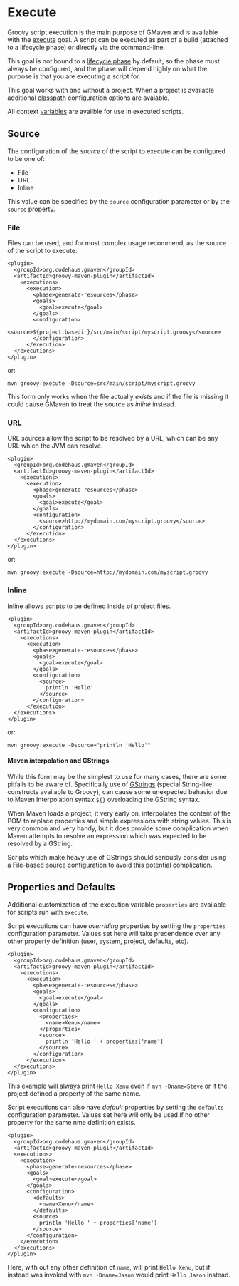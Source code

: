 <!--

    Copyright (c) 2006-present the original author or authors.

    Licensed under the Apache License, Version 2.0 (the "License");
    you may not use this file except in compliance with the License.
    You may obtain a copy of the License at

      http://www.apache.org/licenses/LICENSE-2.0

    Unless required by applicable law or agreed to in writing, software
    distributed under the License is distributed on an "AS IS" BASIS,
    WITHOUT WARRANTIES OR CONDITIONS OF ANY KIND, either express or implied.
    See the License for the specific language governing permissions and
    limitations under the License.

-->
# Execute

Groovy script execution is the main purpose of GMaven and is available with the [execute](execute-mojo.html) goal.
A script can be executed as part of a build (attached to a lifecycle phase) or directly via the command-line.

This goal is not bound to a [lifecycle phase](http://maven.apache.org/guides/introduction/introduction-to-the-lifecycle.html#Lifecycle_Reference)
by default, so the phase must always be configured, and the phase will depend highly on what the purpose is that you are
executing a script for.

This goal works with and without a project.  When a project is available additional [classpath](classpath.html)
configuration options are avaiable.

All context [variables](variables.html) are availble for use in executed scripts.

## Source

The configuration of the _source_ of the script to execute can be configured to be one of:

* File
* URL
* Inline

This value can be specified by the `source` configuration parameter or by the `source` property.

### File

Files can be used, and for most complex usage recommend, as the source of the script to execute:

    <plugin>
      <groupId>org.codehaus.gmaven</groupId>
      <artifactId>groovy-maven-plugin</artifactId>
        <executions>
          <execution>
            <phase>generate-resources</phase>
            <goals>
              <goal>execute</goal>
            </goals>
            <configuration>
              <source>${project.basedir}/src/main/script/myscript.groovy</source>
            </configuration>
          </execution>
      </executions>
    </plugin>

or:

    mvn groovy:execute -Dsource=src/main/script/myscript.groovy

This form only works when the file actually _exists_ and if the file is missing it could cause
GMaven to treat the source as _inline_ instead.

### URL

URL sources allow the script to be resolved by a URL, which can be any URL which the JVM can resolve.

    <plugin>
      <groupId>org.codehaus.gmaven</groupId>
      <artifactId>groovy-maven-plugin</artifactId>
        <executions>
          <execution>
            <phase>generate-resources</phase>
            <goals>
              <goal>execute</goal>
            </goals>
            <configuration>
              <source>http://mydomain.com/myscript.groovy</source>
            </configuration>
          </execution>
      </executions>
    </plugin>

or:

    mvn groovy:execute -Dsource=http://mydomain.com/myscript.groovy

### Inline

Inline allows scripts to be defined inside of project files.

    <plugin>
      <groupId>org.codehaus.gmaven</groupId>
      <artifactId>groovy-maven-plugin</artifactId>
        <executions>
          <execution>
            <phase>generate-resources</phase>
            <goals>
              <goal>execute</goal>
            </goals>
            <configuration>
              <source>
                println 'Hello'
              </source>
            </configuration>
          </execution>
      </executions>
    </plugin>

or:

    mvn groovy:execute -Dsource="println 'Hello'"

#### Maven interpolation and GStrings

While this form may be the simplest to use for many cases, there are some pitfalls to be aware of.  Specifically
use of [GStrings](http://groovy.codehaus.org/Strings+and+GString) (special String-like constructs available to Groovy),
can cause some unexpected behavior due to Maven interpolation syntax `${}` overloading the GString syntax.

When Maven loads a project, it very early on, interpolates the content of the POM to replace properties and simple
expressions with string values.  This is very common and very handy, but it does provide some complication when
Maven attempts to resolve an expression which was expected to be resolved by a GString.

Scripts which make heavy use of GStrings should seriously consider using a File-based source configuration to
avoid this potential complication.

## Properties and Defaults

Additional customization of the execution variable `properties` are available for scripts run with `execute`.

Script executions can have _overriding_ properties by setting the `properties` configuration parameter.
Values set here will take precendence over any other property definition (user, system, project, defaults, etc).

    <plugin>
      <groupId>org.codehaus.gmaven</groupId>
      <artifactId>groovy-maven-plugin</artifactId>
        <executions>
          <execution>
            <phase>generate-resources</phase>
            <goals>
              <goal>execute</goal>
            </goals>
            <configuration>
              <properties>
                <name>Xenu</name>
              </properties>
              <source>
                println 'Hello ' + properties['name']
              </source>
            </configuration>
          </execution>
      </executions>
    </plugin>

This example will always print `Hello Xenu` even if `mvn -Dname=Steve` or if the project
defined a property of the same name.

Script executions can also have _default_ properties by setting the `defaults` configuration parameter.
Values set here will only be used if no other property for the same nme definition exists.

    <plugin>
      <groupId>org.codehaus.gmaven</groupId>
      <artifactId>groovy-maven-plugin</artifactId>
      <executions>
        <execution>
          <phase>generate-resources</phase>
          <goals>
            <goal>execute</goal>
          </goals>
          <configuration>
            <defaults>
              <name>Xenu</name>
            </defaults>
            <source>
              println 'Hello ' + properties['name']
            </source>
          </configuration>
        </execution>
      </executions>
    </plugin>

Here, with out any other definition of `name`, will print `Hello Xenu`, but if instead was invoked with
`mvn -Dname=Jason` would print `Hello Jason` instead.
